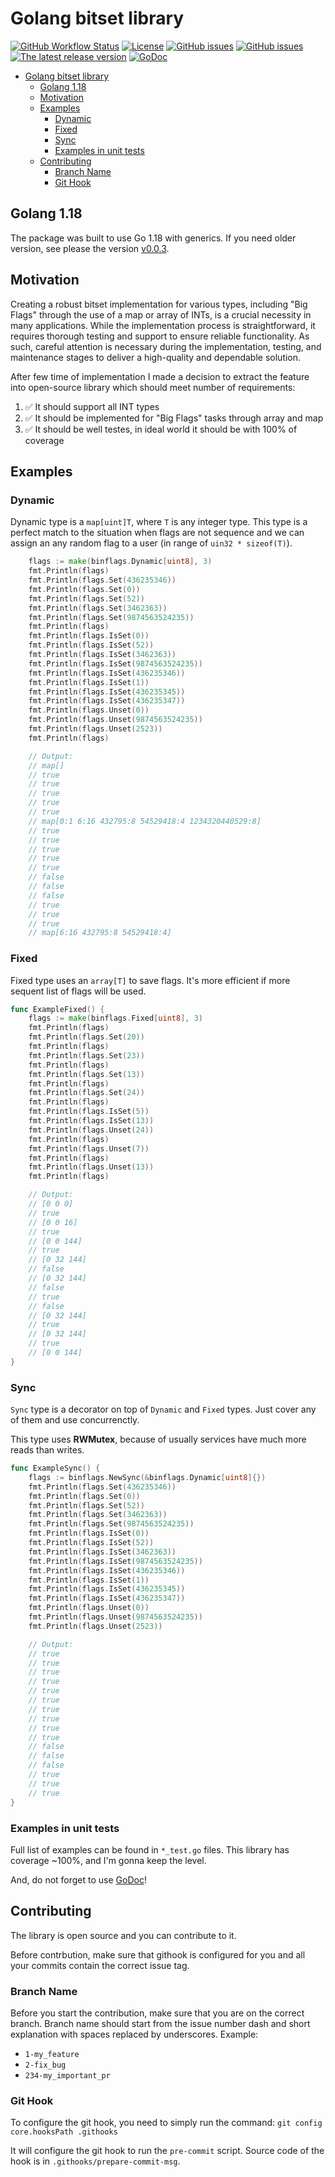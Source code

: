 # Golang bitset library

[![GitHub Workflow Status](https://github.com/aohorodnyk/binflags/actions/workflows/go.yml/badge.svg)](https://github.com/aohorodnyk/binflags/actions/workflows/go.yml)
[![License](https://img.shields.io/github/license/aohorodnyk/binflags)](https://github.com/aohorodnyk/binflags/blob/main/LICENSE)
[![GitHub issues](https://img.shields.io/github/issues/aohorodnyk/binflags)](https://github.com/aohorodnyk/binflags/issues)
[![GitHub issues](https://img.shields.io/github/issues-pr/aohorodnyk/binflags)](https://github.com/aohorodnyk/binflags/pulls)
[![The latest release version](https://img.shields.io/github/v/release/aohorodnyk/binflags)](https://github.com/aohorodnyk/binflags/releases)
[![GoDoc](https://godoc.org/github.com/aohorodnyk/binflags?status.svg)](https://pkg.go.dev/github.com/aohorodnyk/binflags)

- [Golang bitset library](#golang-bitset-library)
  - [Golang 1.18](#golang-118)
  - [Motivation](#motivation)
  - [Examples](#examples)
    - [Dynamic](#dynamic)
    - [Fixed](#fixed)
    - [Sync](#sync)
    - [Examples in unit tests](#examples-in-unit-tests)
  - [Contributing](#contributing)
    - [Branch Name](#branch-name)
    - [Git Hook](#git-hook)

## Golang 1.18

The package was built to use Go 1.18 with generics. If you need older version, see please the version [v0.0.3](https://github.com/aohorodnyk/binflags/releases/tag/v0.0.3).

## Motivation

Creating a robust bitset implementation for various types, including "Big Flags" through the use of a map or array of INTs, is a crucial necessity in many applications. While the implementation process is straightforward, it requires thorough testing and support to ensure reliable functionality. As such, careful attention is necessary during the implementation, testing, and maintenance stages to deliver a high-quality and dependable solution.

After few time of implementation I made a decision to extract the feature into open-source library which should meet number of requirements:

1. :white_check_mark: It should support all INT types
1. :white_check_mark: It should be implemented for "Big Flags" tasks through array and map
1. :white_check_mark: It should be well testes, in ideal world it should be with 100% of coverage

## Examples

### Dynamic

Dynamic type is a `map[uint]T`, where `T` is any integer type. This type is a perfect match to the situation when flags are not sequence and we can assign an any random flag to a user (in range of `uin32 * sizeof(T)`).

```go
	flags := make(binflags.Dynamic[uint8], 3)
	fmt.Println(flags)
	fmt.Println(flags.Set(436235346))
	fmt.Println(flags.Set(0))
	fmt.Println(flags.Set(52))
	fmt.Println(flags.Set(3462363))
	fmt.Println(flags.Set(9874563524235))
	fmt.Println(flags)
	fmt.Println(flags.IsSet(0))
	fmt.Println(flags.IsSet(52))
	fmt.Println(flags.IsSet(3462363))
	fmt.Println(flags.IsSet(9874563524235))
	fmt.Println(flags.IsSet(436235346))
	fmt.Println(flags.IsSet(1))
	fmt.Println(flags.IsSet(436235345))
	fmt.Println(flags.IsSet(436235347))
	fmt.Println(flags.Unset(0))
	fmt.Println(flags.Unset(9874563524235))
	fmt.Println(flags.Unset(2523))
	fmt.Println(flags)

	// Output:
	// map[]
	// true
	// true
	// true
	// true
	// true
	// map[0:1 6:16 432795:8 54529418:4 1234320440529:8]
	// true
	// true
	// true
	// true
	// true
	// false
	// false
	// false
	// true
	// true
	// true
	// map[6:16 432795:8 54529418:4]
```

### Fixed

Fixed type uses an `array[T]` to save flags. It's more efficient if more sequent list of flags will be used.

```go
func ExampleFixed() {
	flags := make(binflags.Fixed[uint8], 3)
	fmt.Println(flags)
	fmt.Println(flags.Set(20))
	fmt.Println(flags)
	fmt.Println(flags.Set(23))
	fmt.Println(flags)
	fmt.Println(flags.Set(13))
	fmt.Println(flags)
	fmt.Println(flags.Set(24))
	fmt.Println(flags)
	fmt.Println(flags.IsSet(5))
	fmt.Println(flags.IsSet(13))
	fmt.Println(flags.Unset(24))
	fmt.Println(flags)
	fmt.Println(flags.Unset(7))
	fmt.Println(flags)
	fmt.Println(flags.Unset(13))
	fmt.Println(flags)

	// Output:
	// [0 0 0]
	// true
	// [0 0 16]
	// true
	// [0 0 144]
	// true
	// [0 32 144]
	// false
	// [0 32 144]
	// false
	// true
	// false
	// [0 32 144]
	// true
	// [0 32 144]
	// true
	// [0 0 144]
}
```

### Sync

`Sync` type is a decorator on top of `Dynamic` and `Fixed` types. Just cover any of them and use concurrenctly.

This type uses **RWMutex**, because of usually services have much more reads than writes.

```go
func ExampleSync() {
	flags := binflags.NewSync(&binflags.Dynamic[uint8]{})
	fmt.Println(flags.Set(436235346))
	fmt.Println(flags.Set(0))
	fmt.Println(flags.Set(52))
	fmt.Println(flags.Set(3462363))
	fmt.Println(flags.Set(9874563524235))
	fmt.Println(flags.IsSet(0))
	fmt.Println(flags.IsSet(52))
	fmt.Println(flags.IsSet(3462363))
	fmt.Println(flags.IsSet(9874563524235))
	fmt.Println(flags.IsSet(436235346))
	fmt.Println(flags.IsSet(1))
	fmt.Println(flags.IsSet(436235345))
	fmt.Println(flags.IsSet(436235347))
	fmt.Println(flags.Unset(0))
	fmt.Println(flags.Unset(9874563524235))
	fmt.Println(flags.Unset(2523))

	// Output:
	// true
	// true
	// true
	// true
	// true
	// true
	// true
	// true
	// true
	// true
	// false
	// false
	// false
	// true
	// true
	// true
}
```

### Examples in unit tests

Full list of examples can be found in `*_test.go` files. This library has coverage ~100%, and I'm gonna keep the level.

And, do not forget to use [GoDoc](https://pkg.go.dev/github.com/aohorodnyk/binflags)!

## Contributing

The library is open source and you can contribute to it.

Before contrbution, make sure that githook is configured for you and all your commits contain the correct issue tag.

### Branch Name

Before you start the contribution, make sure that you are on the correct branch. Branch name should start from the issue number dash and short explanation with spaces replaced by underscores. Example:

- `1-my_feature`
- `2-fix_bug`
- `234-my_important_pr`

### Git Hook

To configure the git hook, you need to simply run the command: `git config core.hooksPath .githooks`

It will configure the git hook to run the `pre-commit` script. Source code of the hook is in `.githooks/prepare-commit-msg`.
